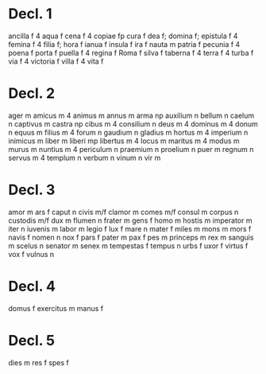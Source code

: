 # Decl. 1
ancilla f 4
aqua f
cena f 4
copiae fp
cura f
dea f;
domina f;
epistula f 4
femina f 4
filia f;
hora f
ianua f
insula f
ira f
nauta m
patria f
pecunia f 4
poena f
porta f
puella f 4
regina f
Roma f
silva f
taberna f 4
terra f 4
turba f
via f 4
victoria f
villa f 4
vita f

# Decl. 2

ager m
amicus m 4
animus m
annus m
arma np
auxilium n
bellum n
caelum n
captivus m
castra np
cibus m 4
consilium n
deus m 4
dominus m 4
donum n
equus m
filius m 4
forum n
gaudium n
gladius m
hortus m 4
imperium n
inimicus m
liber m
liberi mp
libertus m 4
locus m
maritus m 4
modus m
murus m
nuntius m 4
periculum n
praemium n
proelium n
puer m
regnum n
servus m 4
templum n
verbum n
vinum n
vir m

# Decl. 3

amor m
ars f
caput n
civis m/f
clamor m
comes m/f
consul m
corpus n
custodis m/f
dux m
flumen n
frater m
gens f
homo m
hostis m
imperator m
iter n
iuvenis m
labor m
legio f
lux f
mare n
mater f
miles m
mons m
mors f
navis f
nomen n
nox f
pars f
pater m
pax f
pes m
princeps m
rex m
sanguis m
scelus n
senator m
senex m
tempestas f
tempus n
urbs f
uxor f
virtus f
vox f
vulnus n

# Decl. 4

domus f
exercitus m
manus f

# Decl. 5

dies m
res f
spes f